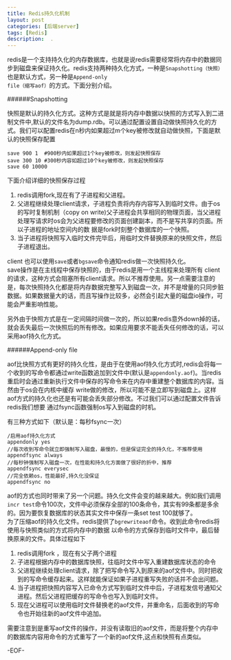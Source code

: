 ```yaml
---
title: Redis持久化机制
layout: post
categories: [后端server]
tags: [Redis]
description:  .
---
```


redis是一个支持持久化的内存数据库，也就是说redis需要经常将内存中的数据同步到磁盘来保证持久化。redis支持两种持久化方式，一种是<code>Snapshotting（快照）</code>也是默认方式，另一种是<code>Append-only file（缩写aof）</code>的方式。下面分别介绍。

######Snapshotting
       

快照是默认的持久化方式。这种方式是就是将内存中数据以快照的方式写入到二进制文件中,默认的文件名为dump.rdb。可以通过配置设置自动做快照持久化的方式。我们可以配置redis在n秒内如果超过m个key被修改就自动做快照，下面是默认的快照保存配置 

	save 900 1  #900秒内如果超过1个key被修改，则发起快照保存
	save 300 10 #300秒内容如超过10个key被修改，则发起快照保存
	save 60 10000

下面介绍详细的快照保存过程

1. redis调用fork,现在有了子进程和父进程。  
2. 父进程继续处理client请求，子进程负责将内存内容写入到临时文件。由于os的写时复制机制（copy on write)父子进程会共享相同的物理页面，当父进程处理写请求时os会为父进程要修改的页面创建副本，而不是写共享的页面。所以子进程的地址空间内的数 据是fork时刻整个数据库的一个快照。
3. 当子进程将快照写入临时文件完毕后，用临时文件替换原来的快照文件，然后子进程退出。  

client 也可以使用`save`或者`bgsave`命令通知redis做一次快照持久化。  
save操作是在主线程中保存快照的，由于redis是用一个主线程来处理所有 client的请求，这种方式会阻塞所有client请求。所以不推荐使用。另一点需要注意的是，每次快照持久化都是将内存数据完整写入到磁盘一次，并不是增量的只同步脏数据。如果数据量大的话，而且写操作比较多，必然会引起大量的磁盘io操作，可能会严重影响性能。  

另外由于快照方式是在一定间隔时间做一次的，所以如果redis意外down掉的话，就会丢失最后一次快照后的所有修改。如果应用要求不能丢失任何修改的话，可以采用aof持久化方式。

######Append-only file

aof比快照方式有更好的持久化性，是由于在使用aof持久化方式时,redis会将每一个收到的写命令都通过write函数追加到文件中(默认是`appendonly.aof`)。当redis重启时会通过重新执行文件中保存的写命令来在内存中重建整个数据库的内容。当然由于os会在内核中缓存 write做的修改，所以可能不是立即写到磁盘上。这样aof方式的持久化也还是有可能会丢失部分修改。不过我们可以通过配置文件告诉redis我们想要 通过fsync函数强制os写入到磁盘的时机。  

有三种方式如下（默认是：每秒fsync一次）  
	
	/启用aof持久化方式
	appendonly yes         
	//每次收到写命令就立即强制写入磁盘，最慢的，但是保证完全的持久化，不推荐使用
	appendfsync always   
	//每秒钟强制写入磁盘一次，在性能和持久化方面做了很好的折中，推荐
	appendfsync everysec  
	//完全依赖os，性能最好,持久化没保证 
	appendfsync no    	

aof的方式也同时带来了另一个问题。持久化文件会变的越来越大。例如我们调用`incr test`命令100次，文件中必须保存全部的100条命令，其实有99条都是多余的。因为要恢复数据库的状态其实文件中保存一条set test 100就够了。  
为了压缩aof的持久化文件。redis提供了`bgrewriteaof`命令。收到此命令redis将使用与快照类似的方式将内存中的数据 以命令的方式保存到临时文件中，最后替换原来的文件。具体过程如下

1. redis调用fork ，现在有父子两个进程
2. 子进程根据内存中的数据库快照，往临时文件中写入重建数据库状态的命令  
3. 父进程继续处理client请求，除了把写命令写入到原来的aof文件中。同时把收到的写命令缓存起来。这样就能保证如果子进程重写失败的话并不会出问题。
4. 当子进程把快照内容写入已命令方式写到临时文件中后，子进程发信号通知父进程。然后父进程把缓存的写命令也写入到临时文件。
5. 现在父进程可以使用临时文件替换老的aof文件，并重命名，后面收到的写命令也开始往新的aof文件中追加。  

需要注意到是重写aof文件的操作，并没有读取旧的aof文件，而是将整个内存中的数据库内容用命令的方式重写了一个新的aof文件,这点和快照有点类似。

-EOF- 